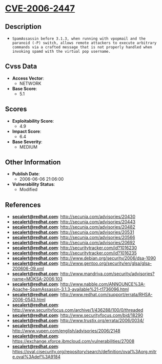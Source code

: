 
# [CVE-2006-2447](https://cve.mitre.org/cgi-bin/cvename.cgi?name=CVE-2006-2447)

## Description

- `SpamAssassin before 3.1.3, when running with vpopmail and the paranoid (-P) switch, allows remote attackers to execute arbitrary commands via a crafted message that is not properly handled when invoking spamd with the virtual pop username.`

## Cvss Data

- **Access Vector**:
  - NETWORK
- **Base Score**:
  - 5.1

## Scores

- **Exploitability Score**:
  - 4.9
- **Impact Score**:
  - 6.4
- **Base Severity**:
  - MEDIUM

## Other Information

- **Publish Date**:
  - 2006-06-06 21:06:00
- **Vulnerability Status**:
  - Modified

## References

- **secalert@redhat.com**: http://secunia.com/advisories/20430
- **secalert@redhat.com**: http://secunia.com/advisories/20443
- **secalert@redhat.com**: http://secunia.com/advisories/20482
- **secalert@redhat.com**: http://secunia.com/advisories/20531
- **secalert@redhat.com**: http://secunia.com/advisories/20566
- **secalert@redhat.com**: http://secunia.com/advisories/20692
- **secalert@redhat.com**: http://securitytracker.com/id?1016230
- **secalert@redhat.com**: http://securitytracker.com/id?1016235
- **secalert@redhat.com**: http://www.debian.org/security/2006/dsa-1090
- **secalert@redhat.com**: http://www.gentoo.org/security/en/glsa/glsa-200606-09.xml
- **secalert@redhat.com**: http://www.mandriva.com/security/advisories?name=MDKSA-2006:103
- **secalert@redhat.com**: http://www.nabble.com/ANNOUNCE%3A-Apache-SpamAssassin-3.1.3-available%21-t1736096.html
- **secalert@redhat.com**: http://www.redhat.com/support/errata/RHSA-2006-0543.html
- **secalert@redhat.com**: http://www.securityfocus.com/archive/1/436288/100/0/threaded
- **secalert@redhat.com**: http://www.securityfocus.com/bid/18290
- **secalert@redhat.com**: http://www.trustix.org/errata/2006/0034/
- **secalert@redhat.com**: http://www.vupen.com/english/advisories/2006/2148
- **secalert@redhat.com**: https://exchange.xforce.ibmcloud.com/vulnerabilities/27008
- **secalert@redhat.com**: https://oval.cisecurity.org/repository/search/definition/oval%3Aorg.mitre.oval%3Adef%3A9184
